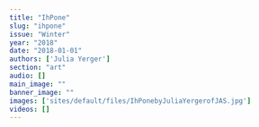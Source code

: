 ```yaml
---
title: "IhPone"
slug: "ihpone"
issue: "Winter"
year: "2018"
date: "2018-01-01"
authors: ['Julia Yerger']
section: "art"
audio: []
main_image: ""
banner_image: ""
images: ['sites/default/files/IhPonebyJuliaYergerofJAS.jpg']
videos: []
---
```

